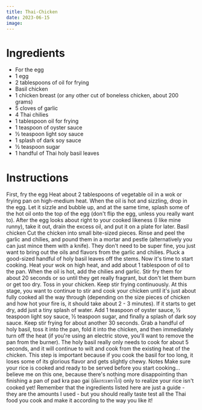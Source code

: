 ```yaml
---
title: Thai-Chicken
date: 2023-06-15
image:
---
```


# Ingredients

- For the egg
- 1 egg
- 2 tablespoons of oil for frying
- Basil chicken
- 1 chicken breast (or any other cut of boneless chicken, about 200 grams)
- 5 cloves of garlic
- 4 Thai chilies
- 1 tablespoon oil for frying
- 1 teaspoon of oyster sauce
- ½ teaspoon light soy sauce
- 1 splash of dark soy sauce
- ½ teaspoon sugar
- 1 handful of Thai holy basil leaves

# Instructions

First, fry the egg
Heat about 2 tablespoons of vegetable oil in a wok or frying pan on high-medium heat.
When the oil is hot and sizzling, drop in the egg. Let it sizzle and bubble up, and at the same time, splash some of the hot oil onto the top of the egg (don't flip the egg, unless you really want to).
After the egg looks about right to your cooked likeness (I like mine runny), take it out, drain the excess oil, and put it on a plate for later.
Basil chicken
Cut the chicken into small bite-sized pieces.
Rinse and peel the garlic and chilies, and pound them in a mortar and pestle (alternatively you can just mince them with a knife). They don't need to be super fine, you just want to bring out the oils and flavors from the garlic and chilies.
Pluck a good-sized handful of holy basil leaves off the stems.
Now it's time to start cooking. Heat your wok on high heat, and add about 1 tablespoon of oil to the pan.
When the oil is hot, add the chilies and garlic. Stir fry them for about 20 seconds or so until they get really fragrant, but don't let them burn or get too dry.
Toss in your chicken. Keep stir frying continuously. At this stage, you want to continue to stir and cook your chicken until it's just about fully cooked all the way through (depending on the size pieces of chicken and how hot your fire is, it should take about 2 - 3 minutes). If it starts to get dry, add just a tiny splash of water.
Add 1 teaspoon of oyster sauce, ½ teaspoon light soy sauce, ½ teaspoon sugar, and finally a splash of dark soy sauce. Keep stir frying for about another 30 seconds.
Grab a handful of holy basil, toss it into the pan, fold it into the chicken, and then immediately turn off the heat (if you're using an electric stove, you'll want to remove the pan from the burner). The holy basil really only needs to cook for about 5 seconds, and it will continue to wilt and cook from the existing heat of the chicken. This step is important because if you cook the basil for too long, it loses some of its glorious flavor and gets slightly chewy.
Notes
Make sure your rice is cooked and ready to be served before you start cooking... believe me on this one, because there's nothing more disappointing than finishing a pan of pad kra pao gai (ผัดกระเพราไก่) only to realize your rice isn't cooked yet!
Remember that the ingredients listed here are just a guide - they are the amounts I used - but you should really taste test all the Thai food you cook and make it according to the way you like it!
